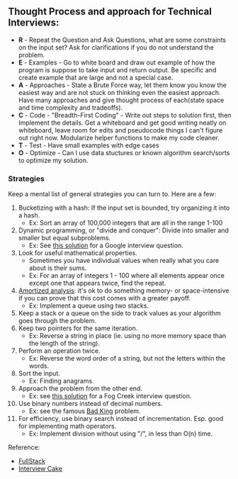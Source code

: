 ## Thought Process and approach for Technical Interviews:

  * __R__ - Repeat the Question and Ask Questions, what are some constraints on the input set? Ask for clarifications if you do not understand the problem.
  * __E__ - Examples - Go to white board and draw out example of how the program is suppose to take input and return output. Be specific and create example that are large and not a special case.
  * __A__ - Approaches - State a Brute Force way, let them know you know the easiest way and are not stuck on thinking even the easiest approach. Have many approaches and give thought process of each(state space and time complexity and tradeoffs).
  * __C__ - Code - "Breadth-First Coding" - Write out steps to solution first, then Implement the details. Get a whiteboard and get good writing neatly on whiteboard, leave room for edits and pseudocode things I can't figure out right now. Modularize helper functions to make my code cleaner.
  * __T__ - Test - Have small examples with edge cases
  * __O__ - Optimize - Can I use data stuctures or known algorithm search/sorts to optimize my solution.

### Strategies

Keep a mental list of general strategies you can turn to. Here are a few:    

  1. Bucketizing with a hash: If the input set is bounded, try organizing it into a hash.
      * Ex: Sort an array of 100,000 integers that are all in the range 1-100
  2. Dynamic programming, or "divide and conquer": Divide into smaller and smaller but equal subproblems.
      * Ex: See [this solution][dynamic-programming-ex] for a Google interview question.
  3. Look for useful mathematical properties.
      * Sometimes you have individual values when really what you care about is their sums.
      * Ex: For an array of integers 1 - 100 where all elements appear once except one that appears twice, find the repeat.
  4. [Amortized analysis][amortized-analysis]: it's ok to do something memory- or space-intensive if you can prove that this cost comes with a greater payoff.
      * Ex: Implement a queue using two stacks.
  5. Keep a stack or a queue on the side to track values as your algorithm goes through the problem.
  6. Keep two pointers for the same iteration.
      * Ex: Reverse a string in place (ie. using no more memory space than the length of the string).
  7. Perform an operation twice.
      * Ex: Reverse the word order of a string, but not the letters within the words.
  8. Sort the input.
      * Ex: Finding anagrams.
  9. Approach the problem from the other end.
      * Ex: see [this solution][pirates-ex] for a Fog Creek interview question.
  10. Use binary numbers instead of decimal numbers.
      * Ex: see the famous [Bad King][bad-king-ex] problem.
  11. For efficiency, use binary search instead of incrementation. Esp. good for implementing math operators.
      * Ex: Implement division without using "/", in less than O(n) time.

  [amortized-analysis]: http://en.wikipedia.org/wiki/Amortized_analysis
  [dynamic-programming-ex]: http://www.careercup.com/question?id=19286747
  [pirates-ex]: http://www.techinterview.org/post/526325766/pirates
  [bad-king-ex]: http://www.techinterview.org/post/526313890/bad-king


  Reference:  
  - [FullStack][Reacto]
  - [Interview Cake][Interview_cake]


  [Reacto]: [https://www.interviewcake.com/coding-interview-tips]
  [Interview_cake]: https://www.interviewcake.com/coding-interview-tips
